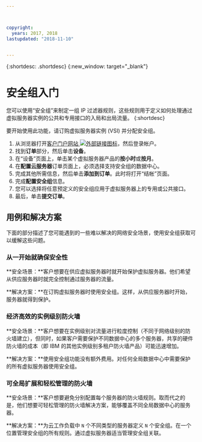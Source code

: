 ```yaml
---



copyright:
  years: 2017, 2018
lastupdated: "2018-11-10"


---
```


{:shortdesc: .shortdesc}
{:new_window: target="_blank"}

# 安全组入门

您可以使用“安全组”来制定一组 IP 过滤器规则，这些规则用于定义如何处理通过虚拟服务器实例的公共和专用接口的入局和出局流量。
{:shortdesc}

要开始使用此功能，请订购虚拟服务器实例 (VSI) 并分配安全组。

 
1. 从浏览器打开[客户门户网站 ![外部链接图标](../../icons/launch-glyph.svg "外部链接图标")](https://control.softlayer.com/)，然后登录帐户。
2. 找到**订单**部分，然后单击**设备**。
3. 在“设备”页面上，单击某个虚拟服务器产品的**按小时**或**按月**。
4. 在**配置云服务器**订单页面上，必须选择支持安全组的数据中心。
5. 完成其他所需信息，然后单击**添加到订单**。此时将打开“结帐”页面。
6. 完成**配置安全组**信息。
7. 您可以选择将任意预定义的安全组应用于虚拟服务器上的专用或公共接口。
8. 最后，单击**提交订单**。

## 用例和解决方案
下面的部分描述了您可能遇到的一些难以解决的网络安全场景，使用安全组获取可以缓解这些问题。

### 从一开始就确保安全性
**安全场景：**客户想要在供应虚拟服务器时就开始保护虚拟服务器。他们希望从供应服务器时就完全控制通过服务器的流量。

**解决方案：**在订购虚拟服务器时使用安全组。这样，从供应服务器时开始，服务器就得到保护。

### 经济高效的实例级别防火墙
**安全场景：**客户想要在实例级别对流量进行粒度控制（不同于网络级别的防火墙建立），但同时，如果客户需要保护不同数据中心的多个服务器，共享的硬件防火墙的成本（即 IBM 的其他实例级别多租户防火墙产品）可能迅速增加。

**解决方案：**使用安全组功能没有额外费用。对任何全局数据中心中需要保护的所有虚拟服务器使用安全组。

### 可全局扩展和轻松管理的防火墙
**安全场景：**客户想要避免分别配置每个服务器的防火墙规则。取而代之的是，他们想要可轻松管理的防火墙解决方案，能够覆盖不同全局数据中心的服务器。

**解决方案：**为云工作负载中 `N` 个不同类型的服务器定义 `N` 个安全组。在一个位置管理安全组的所有规则。通过虚拟服务器适当管理安全组关联。
